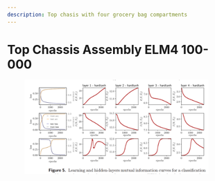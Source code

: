 ```yaml
---
description: Top chasis with four grocery bag compartments
---
```


# Top Chassis Assembly ELM4 100-000

<figure><img src="../../.gitbook/assets/Fig5.PNG" alt=""><figcaption></figcaption></figure>
